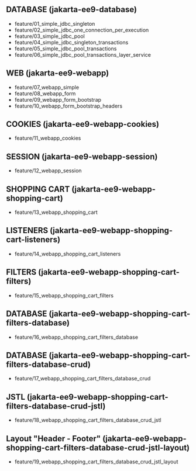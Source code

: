 ## DATABASE (jakarta-ee9-database)

* feature/01_simple_jdbc_singleton
* feature/02_simple_jdbc_one_connection_per_execution
* feature/03_simple_jdbc_pool
* feature/04_simple_jdbc_singleton_transactions
* feature/05_simple_jdbc_pool_transactions
* feature/06_simple_jdbc_pool_transactions_layer_service

## WEB (jakarta-ee9-webapp)

* feature/07_webapp_simple
* feature/08_webapp_form
* feature/09_webapp_form_bootstrap
* feature/10_webapp_form_bootstrap_headers

## COOKIES (jakarta-ee9-webapp-cookies)

* feature/11_webapp_cookies

## SESSION (jakarta-ee9-webapp-session)

* feature/12_webapp_session

## SHOPPING CART (jakarta-ee9-webapp-shopping-cart)
* feature/13_webapp_shopping_cart

## LISTENERS (jakarta-ee9-webapp-shopping-cart-listeners)
* feature/14_webapp_shopping_cart_listeners

## FILTERS (jakarta-ee9-webapp-shopping-cart-filters)
* feature/15_webapp_shopping_cart_filters

## DATABASE (jakarta-ee9-webapp-shopping-cart-filters-database)
* feature/16_webapp_shopping_cart_filters_database

## DATABASE (jakarta-ee9-webapp-shopping-cart-filters-database-crud)
* feature/17_webapp_shopping_cart_filters_database_crud

## JSTL (jakarta-ee9-webapp-shopping-cart-filters-database-crud-jstl)
* feature/18_webapp_shopping_cart_filters_database_crud_jstl

## Layout "Header - Footer" (jakarta-ee9-webapp-shopping-cart-filters-database-crud-jstl-layout)
* feature/19_webapp_shopping_cart_filters_database_crud_jstl_layout

